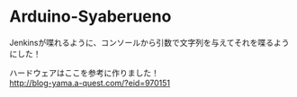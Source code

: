 Arduino-Syaberueno
==================

Jenkinsが喋れるように、コンソールから引数で文字列を与えてそれを喋るようにした！
  
ハードウェアはここを参考に作りました！  
http://blog-yama.a-quest.com/?eid=970151  


